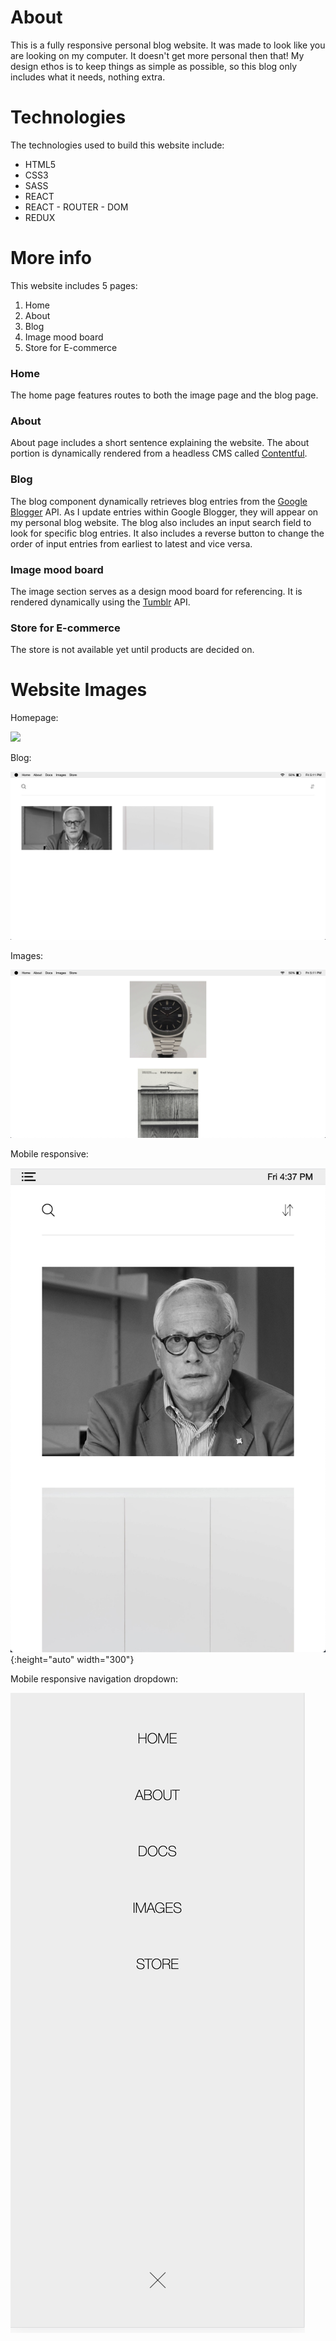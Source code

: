 # About

This is a fully responsive personal blog website. It was made to look like you are looking on my computer. It doesn't get more personal then that! My design ethos is to keep things as simple as possible, so this blog only includes what it needs, nothing extra.

# Technologies

The technologies used to build this website include:

- HTML5
- CSS3
- SASS
- REACT
- REACT - ROUTER - DOM
- REDUX

# More info

This website includes 5 pages:

1. Home
2. About
3. Blog
4. Image mood board
5. Store for E-commerce

### Home

The home page features routes to both the image page and the blog page.

### About

About page includes a short sentence explaining the website. The about portion is dynamically rendered from a headless CMS called [Contentful](https://www.contentful.com).

### Blog

The blog component dynamically retrieves blog entries from the [Google Blogger](https://developers.google.com/blogger/docs/3.0/using) API. As I update entries within Google Blogger, they will appear on my personal blog website. The blog also includes an input search field to look for specific blog entries. It also includes a reverse button to change the order of input entries from earliest to latest and vice versa.

### Image mood board

The image section serves as a design mood board for referencing. It is rendered dynamically using the [Tumblr](https://www.tumblr.com/docs/en/api/v2) API.

### Store for E-commerce

The store is not available yet until products are decided on.

# Website Images

Homepage:

![](images/Home.png)

Blog: 

![](images/blog.png)

Images: 

![](images/images.png)

Mobile responsive:

![](images/mobile.png){:height="auto" width="300"}

Mobile responsive navigation dropdown: 

![](images/nav.png)
